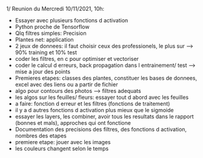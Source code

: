 1/ Reunion du Mercredi 10/11/2021, 10h:
- Essayer avec plusieurs fonctions d activation
- Python proche de Tensorflow
- Qlq filtres simples: Precision
- Plantes net: application
- 2 jeux de donnees: il faut choisir ceux des professionels, le plus sur --> 90% training et 10% test
- coder les filtres, en c pour optimiser et vectoriser
- coder le calcul d erreurs, back propagation dans l entrainement/ test --> mise a jour des points
- Premieres etapes: classes des plantes, constituer les bases de donnees, excel avec des liens ou a partir de fichier
- algo pour contours des photos --> filtres adequats
- les algos sur les feuilles/ fleurs: essayer tout d abord avec les feuilles
- a faire: fonction d erreur et les filtres (fonctions de traitement)
- il y a d autres fonctions d activation plus mieux que le sigmoide
- essayer les layers, les combiner, avoir tous les resultats dans le rapport (bonnes et mals), approches qui ont fonctione
- Documentation des precisions des filtres, des fonctions d activation, nombres des etapes
- premiere etape: jouer avec les images
- les couleurs changent selon le temps
